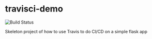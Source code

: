 # travisci-demo

![Build Status](https://travis-ci.org/TomValckx/travisci-demo.png)

Skeleton project of how to use Travis to do CI/CD on a simple flask app
